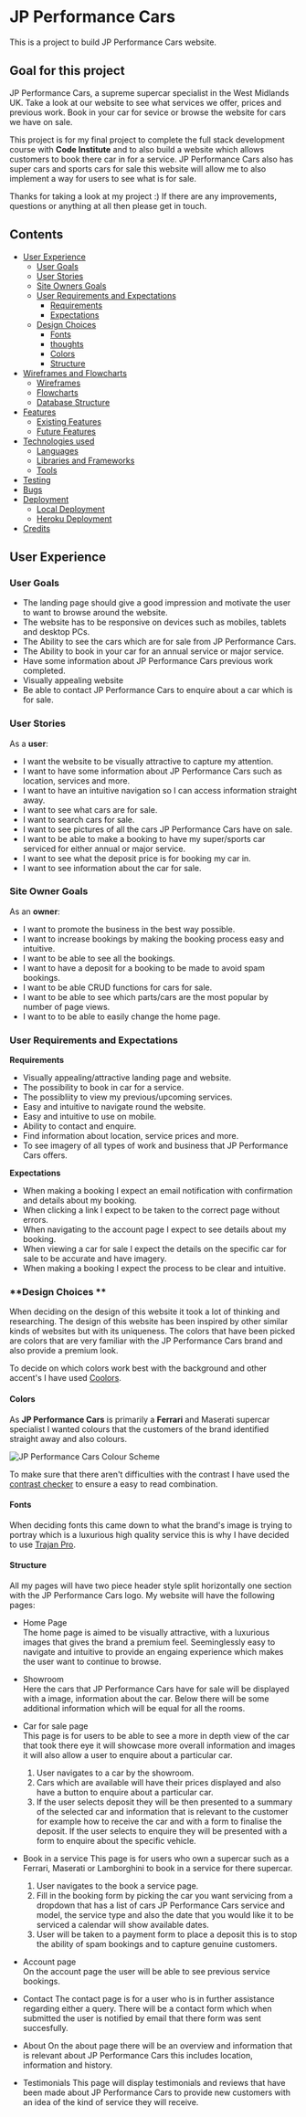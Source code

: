 # **JP Performance Cars**
This is a project to build JP Performance Cars website.

## **Goal for this project**

JP Performance Cars, a supreme supercar specialist in the West Midlands UK.
Take a look at our website to see what services we offer, prices and previous work.
Book in your car for sevice or browse the website for cars we have on sale.

This project is for my final project to complete the full stack development course with **Code Institute** and to also build a website which allows customers to book there car in for a service. JP Performance Cars also has super cars and sports cars for sale this website will allow me to also implement a way for users to see what is for sale.

Thanks for taking a look at my project :)
If there are any improvements, questions or anything at all then please get in touch.

 ## Contents 
* [User Experience](#user-experience)
    * [User Goals](#user-goals)
    * [User Stories](#user-stories)
    * [Site Owners Goals](#site-owners-goals)
    * [User Requirements and Expectations](#user-requirements-and-expectations)
        * [Requirements](#requirements)
        * [Expectations](#expectations)
    * [Design Choices](#design-choices)
        * [Fonts](#fonts)
        * [thoughts](#thoughts)
        * [Colors](#colors)
        * [Structure](#structure)
* [Wireframes and Flowcharts](#wireframes-and-flowcharts)
    * [Wireframes](#wireframes)
    * [Flowcharts](#flowcharts)
    * [Database Structure](#database-structure)
* [Features](#features)
    * [Existing Features](#existing-features)
    * [Future Features](#future-features)
* [Technologies used](#technologies-used)
    * [Languages](#languages)
    * [Libraries and Frameworks](#libraries-and-frameworks)
    * [Tools](#tools)
* [Testing](#testing)
* [Bugs](#bugs)
* [Deployment](#deployment)
    * [Local Deployment](#local-deployment)
    * [Heroku Deployment](#heroku-deployment)
* [Credits](#credits)

## **User Experience**
### **User Goals**
* The landing page should give a good impression and motivate the user to want to browse around the website.
* The website has to be responsive on devices such as mobiles, tablets and desktop PCs.
* The Ability to see the cars which are for sale from JP Performance Cars.
* The Ability to book in your car for an annual service or major service.
* Have some information about JP Performance Cars previous work completed.
* Visually appealing website
* Be able to contact JP Performance Cars to enquire about a car which is for sale.

### **User Stories**
As a **user**:  
* I want the website to be visually attractive to capture my attention.
* I want to have some information about JP Performance Cars such as location, services and more.
* I want to have an intuitive navigation so I can access information straight away.
* I want to see what cars are for sale.
* I want to search cars for sale.
* I want to see pictures of all the cars JP Performance Cars have on sale.
* I want to be able to make a booking to have my super/sports car serviced for either annual or major service.
* I want to see what the deposit price is for booking my car in.
* I want to see information about the car for sale.

### **Site Owner Goals**
As an **owner**:  
* I want to promote the business in the best way possible.
* I want to increase bookings by making the booking process easy and intuitive.
* I want to be able to see all the bookings.
* I want to have a deposit for a booking to be made to avoid spam bookings.
* I want to be able CRUD functions for cars for sale.
* I want to be able to see which parts/cars are the most popular by number of page views.
* I want to to be able to easily change the home page.

### **User Requirements and Expectations**
**Requirements**
* Visually appealing/attractive landing page and website.
* The possibility to book in car for a service.
* The possibliity to view my previous/upcoming services.
* Easy and intuitive to navigate round the website.
* Easy and intuitive to use on mobile.
* Ability to contact and enquire.
* Find information about location, service prices and more.
* To see imagery of all types of work and business that JP Performance Cars offers.

**Expectations**
* When making a booking I expect an email notification with confirmation and details about my booking.
* When clicking a link I expect to be taken to the correct page without errors.
* When navigating to the account page I expect to see details about my booking.
* When viewing a car for sale I expect the details on the specific car for sale to be accurate and have imagery.
* When making a booking I expect the process to be clear and intuitive.

### **Design Choices **

When deciding on the design of this website it took a lot of thinking and researching. The design of this website has been inspired by other similar kinds of websites but with its uniqueness. The colors that have been picked are colors that are very familiar with the JP Performance Cars brand and also provide a premium look.

To decide on which colors work best with the background and other accent's I have used [Coolors](https://coolors.co/ "Coolors.co").

#### Colors

As **JP Performance Cars** is primarily a **Ferrari** and Maserati supercar specialist I wanted colours that the customers of the brand identified straight away and also colours.

![JP Performance Cars Colour Scheme](/readme_images/JPPerformanceCarsColours.png "JP Performance Cars Colours")

To make sure that there aren't difficulties with the contrast I have used the [contrast checker](https://coolors.co/contrast-checker "Contrast Checker") to ensure a easy to read combination.

#### Fonts

When deciding fonts this came down to what the brand's image is trying to portray which is a luxurious high quality service this is why I have decided to use [Trajan Pro](https://fontsgeek.com/fonts/Trajan-Pro-Regular "JP Performance Cars Font").

#### Structure

All my pages will have two piece header style split horizontally one section with the JP Performance Cars logo.
My website will have the following pages:

- Home Page  
   The home page is aimed to be visually attractive, with a luxurious images that gives the brand a premium feel. Seeminglessly easy to navigate and intuitive to provide an engaing experience which makes the user want to continue to browse.
   
- Showroom  
   Here the cars that JP Performance Cars have for sale will be displayed with a image, information about the car. Below there will be some additional information which will be equal for all the rooms.

- Car for sale page  
   This page is for users to be able to see a more in depth view of the car that took there eye it will showcase more overall information and images it will also allow a user to enquire about a particular car.

  1.  User navigates to a car by the showroom.
  2.  Cars which are available will have their prices displayed and also have a button to enquire about a particular car.
  3.  If the user selects deposit they will be then presented to a summary of the selected car and information that is relevant to the customer for example how to receive the car and with a form to finalise the deposit. If the user selects to enquire they will be presented with a form to enquire about the specific vehicle.  

- Book in a service
  This page is for users who own a supercar such as a Ferrari, Maserati or Lamborghini to book in a service for there supercar.

  1.  User navigates to the book a service page.
  2.  Fill in the booking form by picking the car you want servicing from a dropdown that has a list of cars JP Performance Cars service and model, the service type and also the date that you would like it to be serviced a calendar will show available dates.
  3.  User will be taken to a payment form to place a deposit this is to stop the ability of spam bookings and to capture genuine customers.

- Account page  
   On the account page the user will be able to see previous service bookings.

- Contact
  The contact page is for a user who is in further assistance regarding either a query.
  There will be a contact form which when submitted the user is notified by email that there form was sent succesfully.

- About
  On the about page there will be an overview and information that is relevant about JP Performance Cars this includes location, information and history.

- Testimonials
  This page will display testimonials and reviews that have been made about JP Performance Cars to provide new customers with an idea of the kind of service they will receive.
